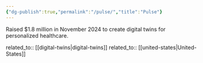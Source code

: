 ```yaml
---
{"dg-publish":true,"permalink":"/pulse/","title":"Pulse"}
---
```



Raised $1.8 million in November 2024 to create digital twins for personalized healthcare.

related_to:: [[digital-twins\|digital-twins]]
related_to:: [[united-states\|United-States]]
